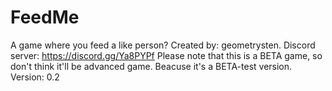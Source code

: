 # FeedMe
A game where you feed a like person? Created by: geometrysten. Discord server: https://discord.gg/Ya8PYPf
Please note that this is a BETA game, so don't think it'll be advanced game. Beacuse it's a BETA-test version.
Version: 0.2

